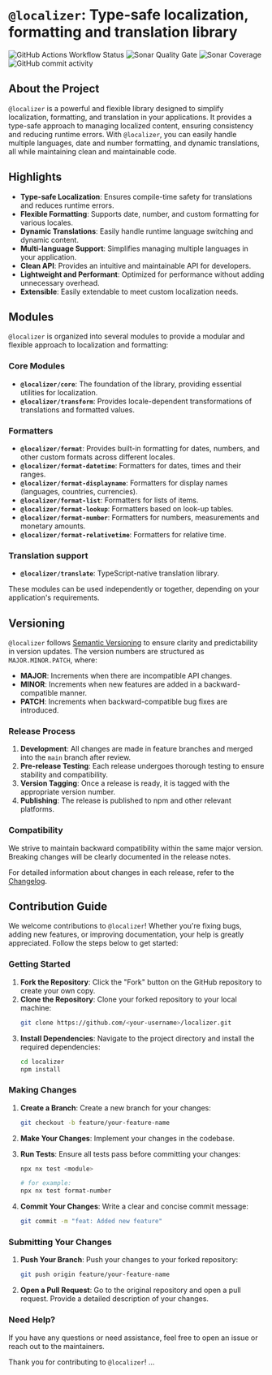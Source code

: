 # `@localizer`: Type-safe localization, formatting and translation library

![GitHub Actions Workflow Status](https://img.shields.io/github/actions/workflow/status/124c4a/localizer/ci-full.yml)
![Sonar Quality Gate](https://img.shields.io/sonar/quality_gate/124c4a_localizer?server=https%3A%2F%2Fsonarcloud.io)
![Sonar Coverage](https://img.shields.io/sonar/coverage/124c4a_localizer?server=https%3A%2F%2Fsonarcloud.io)
![GitHub commit activity](https://img.shields.io/github/commit-activity/w/124c4a/localizer)

## About the Project

`@localizer` is a powerful and flexible library designed to simplify localization, formatting, and translation in your applications. It provides a type-safe approach to managing localized content, ensuring consistency and reducing runtime errors. With `@localizer`, you can easily handle multiple languages, date and number formatting, and dynamic translations, all while maintaining clean and maintainable code.

## Highlights

- **Type-safe Localization**: Ensures compile-time safety for translations and reduces runtime errors.
- **Flexible Formatting**: Supports date, number, and custom formatting for various locales.
- **Dynamic Translations**: Easily handle runtime language switching and dynamic content.
- **Multi-language Support**: Simplifies managing multiple languages in your application.
- **Clean API**: Provides an intuitive and maintainable API for developers.
- **Lightweight and Performant**: Optimized for performance without adding unnecessary overhead.
- **Extensible**: Easily extendable to meet custom localization needs.

## Modules

`@localizer` is organized into several modules to provide a modular and flexible approach to localization and formatting:

### Core Modules

- **`@localizer/core`**: The foundation of the library, providing essential utilities for localization.
- **`@localizer/transform`**: Provides locale-dependent transformations of translations and formatted values.

### Formatters

- **`@localizer/format`**: Provides built-in formatting for dates, numbers, and other custom formats across different locales.
- **`@localizer/format-datetime`**: Formatters for dates, times and their ranges.
- **`@localizer/format-displayname`**: Formatters for display names (languages, countries, currencies).
- **`@localizer/format-list`**: Formatters for lists of items.
- **`@localizer/format-lookup`**: Formatters based on look-up tables.
- **`@localizer/format-number`**: Formatters for numbers, measurements and monetary amounts.
- **`@localizer/format-relativetime`**: Formatters for relative time.

### Translation support

- **`@localizer/translate`**: TypeScript-native translation library.

These modules can be used independently or together, depending on your application's requirements.

## Versioning

`@localizer` follows [Semantic Versioning](https://semver.org/) to ensure clarity and predictability in version updates. The version numbers are structured as `MAJOR.MINOR.PATCH`, where:

- **MAJOR**: Increments when there are incompatible API changes.
- **MINOR**: Increments when new features are added in a backward-compatible manner.
- **PATCH**: Increments when backward-compatible bug fixes are introduced.

### Release Process

1. **Development**: All changes are made in feature branches and merged into the `main` branch after review.
2. **Pre-release Testing**: Each release undergoes thorough testing to ensure stability and compatibility.
3. **Version Tagging**: Once a release is ready, it is tagged with the appropriate version number.
4. **Publishing**: The release is published to npm and other relevant platforms.

### Compatibility

We strive to maintain backward compatibility within the same major version. Breaking changes will be clearly documented in the release notes.

For detailed information about changes in each release, refer to the [Changelog](CHANGELOG.md).

## Contribution Guide

We welcome contributions to `@localizer`! Whether you're fixing bugs, adding new features, or improving documentation, your help is greatly appreciated. Follow the steps below to get started:

### Getting Started

1. **Fork the Repository**: Click the "Fork" button on the GitHub repository to create your own copy.
2. **Clone the Repository**: Clone your forked repository to your local machine:
   ```bash
   git clone https://github.com/<your-username>/localizer.git
   ```
3. **Install Dependencies**: Navigate to the project directory and install the required dependencies:
   ```bash
   cd localizer
   npm install
   ```

### Making Changes

1. **Create a Branch**: Create a new branch for your changes:
   ```bash
   git checkout -b feature/your-feature-name
   ```
2. **Make Your Changes**: Implement your changes in the codebase.
3. **Run Tests**: Ensure all tests pass before committing your changes:

   ```bash
   npx nx test <module>

   # for example:
   npx nx test format-number
   ```

4. **Commit Your Changes**: Write a clear and concise commit message:
   ```bash
   git commit -m "feat: Added new feature"
   ```

### Submitting Your Changes

1. **Push Your Branch**: Push your changes to your forked repository:
   ```bash
   git push origin feature/your-feature-name
   ```
2. **Open a Pull Request**: Go to the original repository and open a pull request. Provide a detailed description of your changes.

### Need Help?

If you have any questions or need assistance, feel free to open an issue or reach out to the maintainers.

Thank you for contributing to `@localizer`!
...
